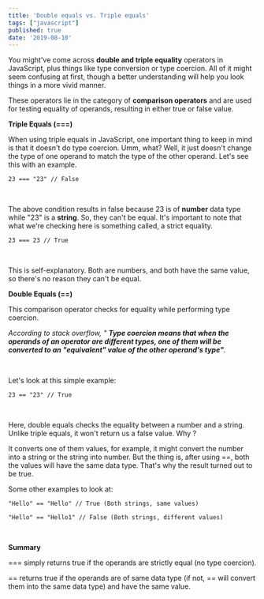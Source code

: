 ```yaml
---
title: 'Double equals vs. Triple equals'
tags: ["javascript"]
published: true
date: '2019-08-10'
---
```

You might've come across <b>double and triple equality</b> operators in JavaScript, plus things like type conversion or type coercion. All of it might seem confusing at first, though a better understanding will help you look things in a more vivid manner.

These operators lie in the category of <b>comparison operators</b> and are used for testing equality of operands, resulting in either true or false value.

<b>Triple Equals (===)</b>

When using triple equals in JavaScript, one important thing to keep in mind is that it doesn't do type coercion. Umm, what? Well, it just doesn't change the type of one operand to match the type of the other operand. Let's see this with an example.

```
23 === "23" // False

```
<br>

The above condition results in false because 23 is of <b>number</b> data type while "23" is a <b>string</b>. So, they can't be equal. It's important to note that what we're checking here is something called, a strict equality.

```
23 === 23 // True

```
<br>

This is self-explanatory. Both are numbers, and both have the same value, so there's no reason they can't be equal.


<b>Double Equals (==)</b>

This comparison operator checks for equality while performing type coercion.

<i>According to stack overflow, " <b>Type coercion means that when the operands of an operator are different types, one of them will be converted to an "equivalent" value of the other operand's type"</b>.</i>

<br>

Let's look at this simple example:

```
23 == "23" // True

```
<br>

Here, double equals checks the equality between a number and a string. Unlike triple equals, it won't return us a false value. Why ?

It converts one of them values, for example, it might convert the number into a string or the string into number. But the thing is, after using ==, both the values will have the same data type. That's why the result turned out to be true.

Some other examples to look at:

```
"Hello" == "Hello" // True (Both strings, same values)

"Hello" == "Hello1" // False (Both strings, different values)

```
<br>

<b>Summary</b>

=== simply returns true if the operands are strictly equal (no type coercion).

== returns true if the operands are of same data type (if not, == will convert them into the same data type) and have the same value.